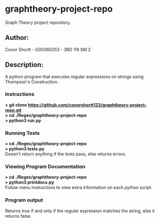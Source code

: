 # graphtheory-project-repo
Graph Theory project repository.</br>
## Author:
Conor Shortt - G00360253 - 3RD YR SM 2
## Description:
A python program that executes regular expressions on strings using Thompson's Construction.<br/>
### Instructions</br>
<b>> git clone https://github.com/conorshortt123/graphtheory-project-repo.git</b></br>
<b>> cd ./Regex/graphtheory-project-repo</b></br>
<b>> python3 run.py</b></br>
### Running Tests</br>
<b>> cd ./Regex/graphtheory-project-repo</b></br>
<b>> python3 tests.py</b></br>
Doesn't return anything if the tests pass, else returns errors.
### Viewing Program Documentation</br>
<b>> cd ./Regex/graphtheory-project-repo</b></br>
<b>> python3 printdocs.py</b></br>
Follow menu instructions to view extra information on each python script.
### Program output</br>
Returns true if and only if the regular expression matches the string, else it returns false.
